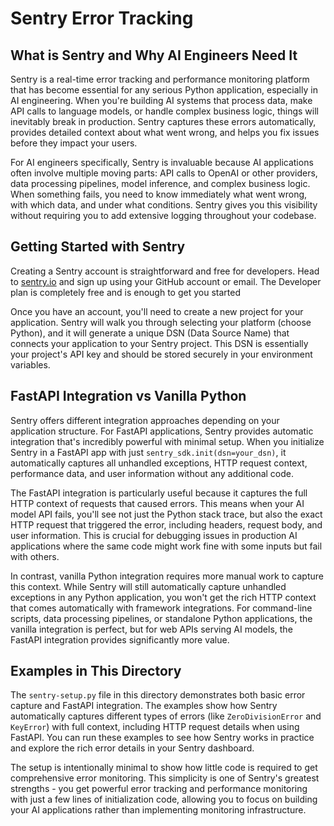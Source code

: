 # Sentry Error Tracking

## What is Sentry and Why AI Engineers Need It

Sentry is a real-time error tracking and performance monitoring platform that has become essential for any serious Python application, especially in AI engineering. When you're building AI systems that process data, make API calls to language models, or handle complex business logic, things will inevitably break in production. Sentry captures these errors automatically, provides detailed context about what went wrong, and helps you fix issues before they impact your users.

For AI engineers specifically, Sentry is invaluable because AI applications often involve multiple moving parts: API calls to OpenAI or other providers, data processing pipelines, model inference, and complex business logic. When something fails, you need to know immediately what went wrong, with which data, and under what conditions. Sentry gives you this visibility without requiring you to add extensive logging throughout your codebase.

## Getting Started with Sentry

Creating a Sentry account is straightforward and free for developers. Head to [sentry.io](https://sentry.io) and sign up using your GitHub account or email. The Developer plan is completely free and is enough to get you started

Once you have an account, you'll need to create a new project for your application. Sentry will walk you through selecting your platform (choose Python), and it will generate a unique DSN (Data Source Name) that connects your application to your Sentry project. This DSN is essentially your project's API key and should be stored securely in your environment variables.

## FastAPI Integration vs Vanilla Python

Sentry offers different integration approaches depending on your application structure. For FastAPI applications, Sentry provides automatic integration that's incredibly powerful with minimal setup. When you initialize Sentry in a FastAPI app with just `sentry_sdk.init(dsn=your_dsn)`, it automatically captures all unhandled exceptions, HTTP request context, performance data, and user information without any additional code.

The FastAPI integration is particularly useful because it captures the full HTTP context of requests that caused errors. This means when your AI model API fails, you'll see not just the Python stack trace, but also the exact HTTP request that triggered the error, including headers, request body, and user information. This is crucial for debugging issues in production AI applications where the same code might work fine with some inputs but fail with others.

In contrast, vanilla Python integration requires more manual work to capture this context. While Sentry will still automatically capture unhandled exceptions in any Python application, you won't get the rich HTTP context that comes automatically with framework integrations. For command-line scripts, data processing pipelines, or standalone Python applications, the vanilla integration is perfect, but for web APIs serving AI models, the FastAPI integration provides significantly more value.

## Examples in This Directory

The `sentry-setup.py` file in this directory demonstrates both basic error capture and FastAPI integration. The examples show how Sentry automatically captures different types of errors (like `ZeroDivisionError` and `KeyError`) with full context, including HTTP request details when using FastAPI. You can run these examples to see how Sentry works in practice and explore the rich error details in your Sentry dashboard.

The setup is intentionally minimal to show how little code is required to get comprehensive error monitoring. This simplicity is one of Sentry's greatest strengths - you get powerful error tracking and performance monitoring with just a few lines of initialization code, allowing you to focus on building your AI applications rather than implementing monitoring infrastructure.
